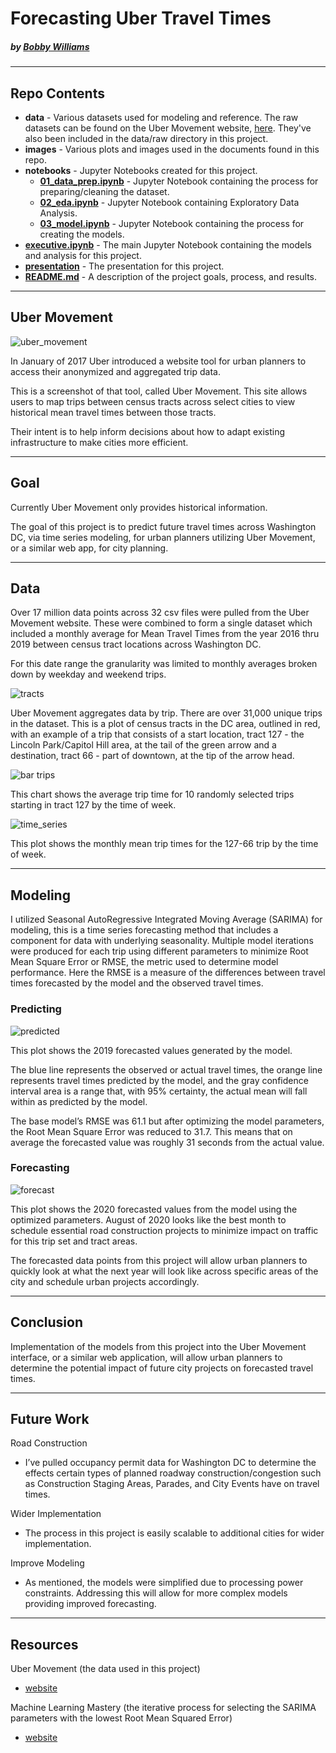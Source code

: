 # Forecasting Uber Travel Times

#####    by <b>[Bobby Williams](https://github.com/bobbyiestofjos)</b>

---

## Repo Contents

- <b>data</b> - Various datasets used for modeling and reference. The raw datasets can be found on the Uber Movement website, [here](https://movement.uber.com/explore/washington_DC/travel-times/query?si=186&ti=&ag=censustracts&dt[tpb]=ALL_DAY&dt[dr][sd]=2020-03-01&dt[dr][ed]=2020-03-31&dt[wd;]=1,2,3,4,5,6,7&cd=&sa;=&sdn=&lang=en-US). They've also been included in the data/raw directory in this project.
- <b>images</b> - Various plots and images used in the documents found in this repo.
- <b>notebooks</b> - Jupyter Notebooks created for this project.
    - <b>[01_data_prep.ipynb](notebooks/01_data_prep.ipynb)</b> - Jupyter Notebook containing the process for preparing/cleaning the dataset.
    - <b>[02_eda.ipynb](notebooks/02_eda.ipynb)</b> - Jupyter Notebook containing Exploratory Data Analysis.
    - <b>[03_model.ipynb](notebooks/03_model.ipynb)</b> - Jupyter Notebook containing the process for creating the models.
- <b>[executive.ipynb](executive.ipynb)</b> - The main Jupyter Notebook containing the models and analysis for this project.
- <b>[presentation](presentation.pdf)</b> - The presentation for this project.
- <b>[README.md](README.md)</b> - A description of the project goals, process, and results.

---

## Uber Movement

![uber_movement](images/uber_movement.png)

In January of 2017 Uber introduced a website tool for urban planners to access their anonymized and aggregated trip data.

This is a screenshot of that tool, called Uber Movement. This site allows users to map trips between census tracts across select cities to view historical mean travel times between those tracts.

Their intent is to help inform decisions about how to adapt existing infrastructure to make cities more efficient.

---

## Goal

Currently Uber Movement only provides historical information.

The goal of this project is to predict future travel times across Washington DC, via time series modeling, for urban planners utilizing Uber Movement, or a similar web app, for city planning.

---

## Data

Over 17 million data points across 32 csv files were pulled from the Uber Movement website. These were combined to form a single dataset which included a monthly average for Mean Travel Times from the year 2016 thru 2019 between census tract locations across Washington DC.

For this date range the granularity was limited to monthly averages broken down by weekday and weekend trips.

![tracts](images/tracts.png)

Uber Movement aggregates data by trip. There are over 31,000 unique trips in the dataset. This is a plot of census tracts in the DC area, outlined in red, with an example of a trip that consists of a start location, tract 127 - the Lincoln Park/Capitol Hill area, at the tail of the green arrow and a destination, tract 66 - part of downtown, at the tip of the arrow head.

![bar trips](images/bar_trip.png)

This chart shows the average trip time for 10 randomly selected trips starting in tract 127 by the time of week.

![time_series](images/ts_trip.png)

This plot shows the monthly mean trip times for the 127-66 trip by the time of week.

---

## Modeling

I utilized Seasonal AutoRegressive Integrated Moving Average (SARIMA) for modeling, this is a time series forecasting method that includes a component for data with underlying seasonality. Multiple model iterations were produced for each trip using different parameters to minimize Root Mean Square Error or RMSE, the metric used to determine model performance. Here the RMSE is a measure of the differences between travel times forecasted by the model and the observed travel times.

### Predicting

![predicted](images/predicted_trip.png)

This plot shows the 2019 forecasted values generated by the model.

The blue line represents the observed or actual travel times, the orange line represents travel times predicted by the model, and the gray confidence interval area is a range that, with 95% certainty, the actual mean will fall within as predicted by the model.

The base model’s RMSE was 61.1 but after optimizing the model parameters, the Root Mean Square Error was reduced to 31.7. This means that on average the forecasted value was roughly 31 seconds from the actual value.

### Forecasting

![forecast](images/forecast_trip.png)

This plot shows the 2020 forecasted values from the model using the optimized parameters. August of 2020 looks like the best month to schedule essential road construction projects to minimize impact on traffic for this trip set and tract areas.

The forecasted data points from this project will allow urban planners to quickly look at what the next year will look like across specific areas of the city and schedule urban projects accordingly.

---

## Conclusion

Implementation of the models from this project into the Uber Movement interface, or a similar web application, will allow urban planners to determine the potential impact of future city projects on forecasted travel times.

---

## Future Work

Road Construction  
- I’ve pulled occupancy permit data for Washington DC to determine the effects certain types of planned roadway construction/congestion such as Construction Staging Areas, Parades, and City Events have on travel times.

Wider Implementation  
- The process in this project is easily scalable to additional cities for wider implementation.

Improve Modeling  
- As mentioned, the models were simplified due to processing power constraints. Addressing this will allow for more complex models providing improved forecasting.

---

## Resources

Uber Movement (the data used in this project)
- [website](https://movement.uber.com/explore/washington_DC/travel-times/query?si=186&ti=&ag=censustracts&dt[tpb]=ALL_DAY&dt[dr][sd]=2020-03-01&dt[dr][ed]=2020-03-31&dt[wd;]=1,2,3,4,5,6,7&cd=&sa;=&sdn=&lang=en-US)

Machine Learning Mastery (the iterative process for selecting the SARIMA parameters with the lowest Root Mean Squared Error)
- [website](https://machinelearningmastery.com/how-to-grid-search-sarima-model-hyperparameters-for-time-series-forecasting-in-python/)